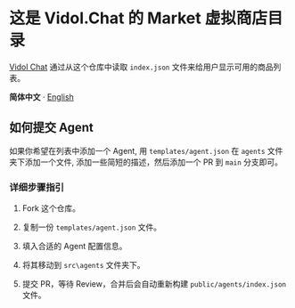 # 这是 Vidol.Chat 的 Market 虚拟商店目录

[Vidol Chat](https://github.com/v-idol/vidol.chat) 通过从这个仓库中读取 `index.json` 文件来给用户显示可用的商品列表。

**简体中文** · [English](./README.md)

## 如何提交 Agent

如果你希望在列表中添加一个 Agent, 用 `templates/agent.json` 在 `agents` 文件夹下添加一个文件, 添加一些简短的描述，然后添加一个 PR 到 `main` 分支即可。

### 详细步骤指引

1. Fork 这个仓库。

2. 复制一份 `templates/agent.json` 文件。

3. 填入合适的 Agent 配置信息。

4. 将其移动到 `src\agents` 文件夹下。

5. 提交 PR，等待 Review，合并后会自动重新构建 `public/agents/index.json` 文件。
